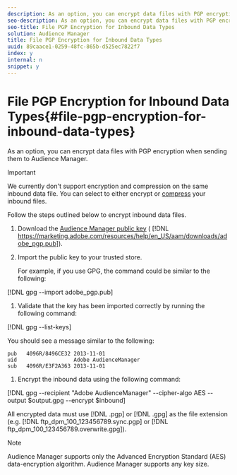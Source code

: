 ```yaml
---
description: As an option, you can encrypt data files with PGP encryption when sending them to Audience Manager.
seo-description: As an option, you can encrypt data files with PGP encryption when sending them to Audience Manager.
seo-title: File PGP Encryption for Inbound Data Types
solution: Audience Manager
title: File PGP Encryption for Inbound Data Types
uuid: 89caace1-0259-48fc-865b-d525ec7822f7
index: y
internal: n
snippet: y
---
```


# File PGP Encryption for Inbound Data Types{#file-pgp-encryption-for-inbound-data-types}

As an option, you can encrypt data files with PGP encryption when sending them to Audience Manager.

<!-- 

c_encryption.xml

 -->

>[!IMPORTANT]
>
>We currently don't support encryption and compression on the same inbound data file. You can select to either encrypt or [compress](../../../c-integration/sending-audience-data/batch-data-transfer-explained/inbound-file-compression.md#concept_7D6FA8BA759143EFBEDB16589BF6EC40) your inbound files.

Follow the steps outlined below to encrypt inbound data files.

1. Download the [Audience Manager public key](https://marketing.adobe.com/resources/help/en_US/aam/downloads/adobe_pgp.pub) ( [!DNL https://marketing.adobe.com/resources/help/en_US/aam/downloads/adobe_pgp.pub]). 
1. Import the public key to your trusted store.

   For example, if you use GPG, the command could be similar to the following:

[!DNL gpg --import adobe_pgp.pub] 

1. Validate that the key has been imported correctly by running the following command:

[!DNL gpg --list-keys]

   You should see a message similar to the following:

   ```
   pub   4096R/8496CE32 2013-11-01
   uid                  Adobe AudienceManager
   sub   4096R/E3F2A363 2013-11-01
   
   ```

1. Encrypt the inbound data using the following command:

[!DNL gpg --recipient "Adobe AudienceManager" --cipher-algo AES --output $output.gpg --encrypt $inbound]

   All encrypted data must use [!DNL .pgp] or [!DNL .gpg] as the file extension (e.g. [!DNL ftp_dpm_100_123456789.sync.pgp] or [!DNL ftp_dpm_100_123456789.overwrite.gpg]).

   >[!NOTE]
   >
   >Audience Manager supports only the Advanced Encryption Standard (AES) data-encryption algorithm. Audience Manager supports any key size.

